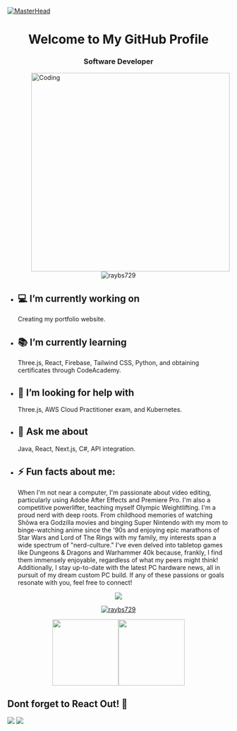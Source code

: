[![MasterHead](https://user-images.githubusercontent.com/70682152/196581060-0e3cc3d2-93e3-4108-82ea-920de5bcece4.gif)](https://rishavchanda.io)
<h1 align="center">Welcome to My GitHub Profile</h1>
<h3 align="center">Software Developer</h3>
<img align= "right" alt= "Coding" width="450" src="https://camo.githubusercontent.com/12e5f2b182da4b52850b29bb09e8ba3e92b0ac2c0bd121de7dfcbb291fbbd525/68747470733a2f2f692e70696e696d672e636f6d2f6f726967696e616c732f37372f63612f61332f37376361613332383834643733356434333961646534356261333766656166322e676966">

<p align="center"> <img src="https://komarev.com/ghpvc/?username=raybs729&label=Profile%20views&color=0e75b6&style=flat" alt="raybs729" /> </p>



- <h2>💻 I’m currently working on</h2>
  
  Creating my portfolio website. 

- <h2>📚 I’m currently learning</h2> Three.js, React, Firebase, Tailwind CSS, Python, and obtaining certificates through CodeAcademy.

- <h2>🤝 I’m looking for help with</h2> Three.js, AWS Cloud Practitioner exam, and Kubernetes.

- <h2>💬 Ask me about</h2> Java, React, Next.js, C#, API integration.

- <h2>⚡️ Fun facts about me: </h2>When I'm not near a computer, I'm passionate about video editing, particularly using Adobe After Effects and Premiere Pro. I'm also a competitive powerlifter, teaching myself Olympic Weightlifting. I'm a proud nerd with deep roots. From childhood memories of watching Shōwa era Godzilla movies and binging Super Nintendo with my mom to binge-watching anime since the '90s and enjoying epic marathons of Star Wars and Lord of The Rings with my family, my interests span a wide spectrum of "nerd-culture." I've even delved into tabletop games like Dungeons & Dragons and Warhammer 40k because, frankly, I find them immensely enjoyable, regardless of what my peers might think! Additionally, I stay up-to-date with the latest PC hardware news, all in pursuit of my dream custom PC build. If any of these passions or goals resonate with you, feel free to connect!


<p align="center">
  <a href="https://skillicons.dev">
    <img src="https://skillicons.dev/icons?i=java,javascript,react,threejs,nextjs,py,cs,tailwind,firebase,css,mongodb,idea,git,github,html,jquery,postgres,gitlab,postman,bash,stackoverflow,vite,vscode,ae,ps" />
  </a>
</p>

<p align="center">
  <a href="https://github.com/anuraghazra/github-readme-stats" >
    <img  src="https://github-readme-streak-stats.herokuapp.com/?user=raybs729&disable_animations=true" alt="raybs729" />
  </a>
</p>

<p align = "center"><a href="https://www.adamalston.com/"><a href="https://www.adamalston.com/"><img height="150px" src="https://github-readme-stats.vercel.app/api?username=raybs729&show_icons=true&bg_color=60,000080,880052&hide=contribs&text_color=00f1ff&title_color=00f1ff&icon_color=ffffff&rank_icon=github&disable_animations=true&border_color=00f1ff&&" /><img height="150px" src="https://github-readme-stats.vercel.app/api/top-langs/?username=raybs729&layout=compact&bg_color=60,000080,880052&text_color=00f1ff&title_color=00f1ff&disable_animations=true&border_color=00f1ff"/>
</a></p>


## Dont forget to React Out! 📱
<a href="mailto: raybriones729@gmail.com"><img src="https://img.shields.io/badge/Gmail-D14836?style=for-the-badge&logo=gmail&logoColor=white"></a>
<a href="https://www.linkedin.com/in/ray-briones/"><img src="https://img.shields.io/badge/LinkedIn-0077B5?style=for-the-badge&logo=linkedin&logoColor=white"></a>
</p>
